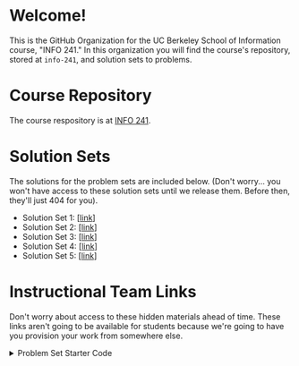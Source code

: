 # Welcome! 

This is the GitHub Organization for the UC Berkeley School of Information course, "INFO 241." In this organization you will find the course's repository, stored at `info-241`, and solution sets to problems. 

# Course Repository 

The course respository is at [INFO 241](https://github.com/info-241/info-241). 

# Solution Sets 

The solutions for the problem sets are included below. (Don't worry... you won't have access to these solution sets until we release them. Before then, they'll just 404 for you). 

- Solution Set 1: [[link](https://github.com/info-241/problem-set-1-solution)]
- Solution Set 2: [[link](https://github.com/info-241/problem-set-2-solution)]
- Solution Set 3: [[link](https://github.com/info-241/problem-set-3-solution)]
- Solution Set 4: [[link](https://github.com/info-241/problem-set-4-solution)]
- Solution Set 5: [[link](https://github.com/info-241/problem-set-5-solution)]

# Instructional Team Links 

Don't worry about access to these hidden materials ahead of time. These links aren't going to be available for students because we're going to have you provision your work from somewhere else. 

<details closed> 
  <summary> Problem Set Starter Code </summary>

>- Problem Set 1: [[link](https://github.com/info-241/problem-set-1-starter)]
>- Problem Set 2: [[link](https://github.com/info-241/problem-set-2-starter)]
>- Problem Set 3: [[link](https://github.com/info-241/problem-set-3-starter)]
>- Problem Set 4: [[link](https://github.com/info-241/problem-set-4-starter)]
>- Problem Set 5: [[link](https://github.com/info-241/problem-set-5-starter)]

</details>
